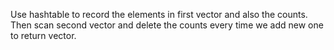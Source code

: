 Use hashtable to record the elements in first vector and also the counts. Then scan second vector and delete the counts every time we add new one to return vector.
